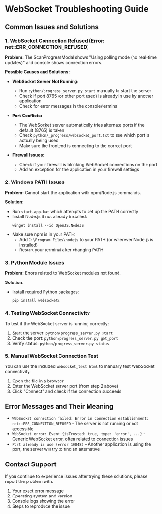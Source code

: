 # WebSocket Troubleshooting Guide

## Common Issues and Solutions

### 1. WebSocket Connection Refused (Error: net::ERR_CONNECTION_REFUSED)

**Problem:** The ScanProgressModal shows "Using polling mode (no real-time updates)" and console shows connection errors.

**Possible Causes and Solutions:**

- **WebSocket Server Not Running:**
  - Run `python/progress_server.py start` manually to start the server
  - Check if port 8765 (or other port used) is already in use by another application
  - Check for error messages in the console/terminal

- **Port Conflicts:**
  - The WebSocket server automatically tries alternate ports if the default (8765) is taken
  - Check `python/_progress/websocket_port.txt` to see which port is actually being used
  - Make sure the frontend is connecting to the correct port

- **Firewall Issues:**
  - Check if your firewall is blocking WebSocket connections on the port
  - Add an exception for the application in your firewall settings

### 2. Windows PATH Issues

**Problem:** Cannot start the application with npm/Node.js commands.

**Solution:**
- Run `start-app.bat` which attempts to set up the PATH correctly
- Install Node.js if not already installed:
  ```
  winget install --id OpenJS.NodeJS
  ```
- Make sure npm is in your PATH:
  - Add `C:\Program Files\nodejs` to your PATH (or wherever Node.js is installed)
  - Restart your terminal after changing PATH

### 3. Python Module Issues

**Problem:** Errors related to WebSocket modules not found.

**Solution:**
- Install required Python packages:
  ```
  pip install websockets
  ```

### 4. Testing WebSocket Connectivity

To test if the WebSocket server is running correctly:

1. Start the server: `python/progress_server.py start`
2. Check the port: `python/progress_server.py get_port`
3. Verify status: `python/progress_server.py status`

### 5. Manual WebSocket Connection Test

You can use the included `websocket_test.html` to manually test WebSocket connectivity:

1. Open the file in a browser
2. Enter the WebSocket server port (from step 2 above)
3. Click "Connect" and check if the connection succeeds

## Error Messages and Their Meaning

- `WebSocket connection failed: Error in connection establishment: net::ERR_CONNECTION_REFUSED` - The server is not running or not accessible
- `WebSocket error: Event {isTrusted: true, type: 'error', ...}` - Generic WebSocket error, often related to connection issues
- `Port already in use (error 10048)` - Another application is using the port, the server will try to find an alternative

## Contact Support

If you continue to experience issues after trying these solutions, please report the problem with:

1. Your exact error message
2. Operating system and version
3. Console logs showing the error
4. Steps to reproduce the issue 